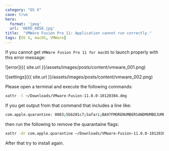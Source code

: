 ```yaml
---
category: "OS X"
cave: true
hero:
  format: 'jpeg'
  url: 'HERO_0058.jpg'
title:  "VMWare Fusion Pro 11: Application cannot run correctly."
tags: [OS X, macOS, VMWare]
---
```

If you cannot get `VMWare Fusion Pro 11 for macOS` to launch properly with this error message:

![error]({{ site.url }}/assets/images/posts/content/vmware_001.png)

![settings]({{ site.url }}/assets/images/posts/content/vmware_002.png)

Please open a terminal and execute the following commands:

```sh
xattr -l ~/Downloads/VMware-Fusion-11.0.0-10120384.dmg
```

If you get output from that command that includes a line like:

```sh
com.apple.quarantine: 0083;5bb201c7;Safari;BA97FMORENUMBERSANDMUMBOJUMBO
```

then run the following to remove the quarantaine flags:

```sh
xattr -dr com.apple.quarantine ~/Downloads/VMware-Fusion-11.0.0-10120384.dmg
```

After that try to install again.
